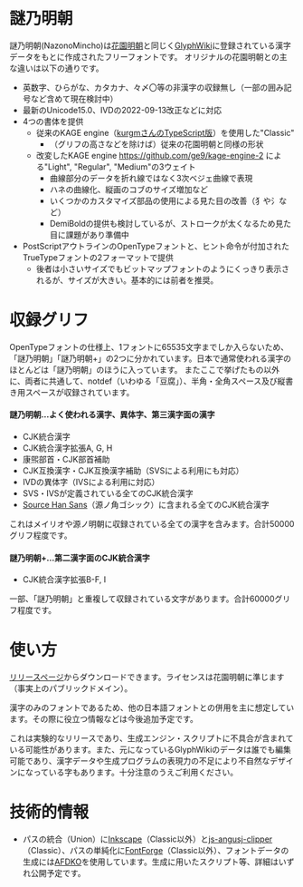 # 謎乃明朝
謎乃明朝(NazonoMincho)は[花園明朝](http://fonts.jp/hanazono/)と同じく[GlyphWiki](https://glyphwiki.org/wiki/GlyphWiki:%E3%83%A1%E3%82%A4%E3%83%B3%E3%83%9A%E3%83%BC%E3%82%B8)に登録されている漢字データをもとに作成されたフリーフォントです。
オリジナルの花園明朝との主な違いは以下の通りです。
- 英数字、ひらがな、カタカナ、々〆〇等の非漢字の収録無し（一部の囲み記号など含めて現在検討中）
- 最新のUnicode15.0、IVDの2022-09-13改正などに対応
- 4つの書体を提供
  - 従来のKAGE engine（[kurgmさんのTypeScript版](https://github.com/kurgm/kage-engine)）を使用した"Classic"
    - （グリフの高さなどを除けば）従来の花園明朝と同様の形状
  - 改変したKAGE engine https://github.com/ge9/kage-engine-2 による"Light", "Regular", "Medium"の3ウェイト
    - 曲線部分のデータを折れ線ではなく3次ベジェ曲線で表現
    - ハネの曲線化、縦画のコブのサイズ増加など
    - いくつかのカスタマイズ部品の使用による見た目の改善（犭や氵など）
    - DemiBoldの提供も検討しているが、ストロークが太くなるため見た目に課題があり準備中
- PostScriptアウトラインのOpenTypeフォントと、ヒント命令が付加されたTrueTypeフォントの2フォーマットで提供
  - 後者は小さいサイズでもビットマップフォントのようにくっきり表示されるが、サイズが大きい。基本的には前者を推奨。

# 収録グリフ
OpenTypeフォントの仕様上、1フォントに65535文字までしか入らないため、「謎乃明朝」「謎乃明朝+」の2つに分かれています。日本で通常使われる漢字のほとんどは「謎乃明朝」のほうに入っています。
またここで挙げたもの以外に、両者に共通して、notdef（いわゆる「豆腐」）、半角・全角スペース及び縦書き用スペースが収録されています。

#### 謎乃明朝…よく使われる漢字、異体字、第三漢字面の漢字
- CJK統合漢字
- CJK統合漢字拡張A, G, H
- 康煕部首・CJK部首補助
- CJK互換漢字・CJK互換漢字補助（SVSによる利用にも対応）
- IVDの異体字（IVSによる利用に対応）
- SVS・IVSが定義されている全てのCJK統合漢字
- [Source Han Sans](https://github.com/adobe-fonts/source-han-sans)（源ノ角ゴシック）に含まれる全てのCJK統合漢字

これはメイリオや源ノ明朝に収録されている全ての漢字を含みます。合計50000グリフ程度です。

#### 謎乃明朝+…第二漢字面のCJK統合漢字
- CJK統合漢字拡張B-F, I

一部、「謎乃明朝」と重複して収録されている文字があります。合計60000グリフ程度です。

# 使い方
[リリースページ](https://github.com/ge9/NazonoMincho/releases)からダウンロードできます。ライセンスは花園明朝に準じます（事実上のパブリックドメイン）。

漢字のみのフォントであるため、他の日本語フォントとの併用を主に想定しています。その際に役立つ情報などは今後追加予定です。

これは実験的なリリースであり、生成エンジン・スクリプトに不具合が含まれている可能性があります。また、元になっているGlyphWikiのデータは誰でも編集可能であり、漢字データや生成プログラムの表現力の不足により不自然なデザインになっている字もあります。十分注意のうえご利用ください。

# 技術的情報
- パスの統合（Union）に[Inkscape](https://inkscape.org/)（Classic以外）と[js-angusj-clipper](https://github.com/xaviergonz/js-angusj-clipper)（Classic）、パスの単純化に[FontForge](https://fontforge.org/)（Classic以外）、フォントデータの生成には[AFDKO](https://github.com/adobe-type-tools/afdko)を使用しています。生成に用いたスクリプト等、詳細はいずれ公開予定です。
